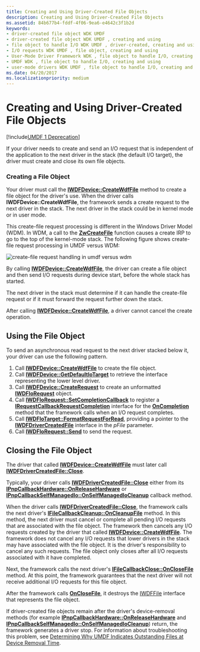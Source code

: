 ```yaml
---
title: Creating and Using Driver-Created File Objects
description: Creating and Using Driver-Created File Objects
ms.assetid: 84b677b4-fddf-4f06-9ea6-e4642c3f1b2d
keywords:
- driver-created file object WDK UMDF
- driver-created file object WDK UMDF , creating and using
- file object to handle I/O WDK UMDF , driver-created, creating and using
- I/O requests WDK UMDF , file object, creating and using
- User-Mode Driver Framework WDK , file object to handle I/O, creating and using
- UMDF WDK , file object to handle I/O, creating and using
- user-mode drivers WDK UMDF , file object to handle I/O, creating and using
ms.date: 04/20/2017
ms.localizationpriority: medium
---
```


# Creating and Using Driver-Created File Objects


[!include[UMDF 1 Deprecation](../includes/umdf-1-deprecation.md)]

If your driver needs to create and send an I/O request that is independent of the application to the next driver in the stack (the default I/O target), the driver must create and close its own file objects.

### Creating a File Object

Your driver must call the [**IWDFDevice::CreateWdfFile**](https://docs.microsoft.com/windows-hardware/drivers/ddi/wudfddi/nf-wudfddi-iwdfdevice-createwdffile) method to create a file object for the driver's use. When the driver calls **IWDFDevice::CreateWdfFile**, the framework sends a create request to the next driver in the stack. The next driver in the stack could be in kernel mode or in user mode.

This create-file request processing is different in the Windows Driver Model (WDM). In WDM, a call to the [**ZwCreateFile**](https://docs.microsoft.com/windows-hardware/drivers/ddi/ntifs/nf-ntifs-ntcreatefile) function causes a create IRP to go to the top of the kernel-mode stack. The following figure shows create-file request processing in UMDF versus WDM:

![create-file request handling in umdf versus wdm](images/drvrcrtfile.gif)

By calling [**IWDFDevice::CreateWdfFile**](https://docs.microsoft.com/windows-hardware/drivers/ddi/wudfddi/nf-wudfddi-iwdfdevice-createwdffile), the driver can create a file object and then send I/O requests during device start, before the whole stack has started.

The next driver in the stack must determine if it can handle the create-file request or if it must forward the request further down the stack.

After calling [**IWDFDevice::CreateWdfFile**](https://docs.microsoft.com/windows-hardware/drivers/ddi/wudfddi/nf-wudfddi-iwdfdevice-createwdffile), a driver cannot cancel the create operation.

## Using the File Object


To send an asynchronous read request to the next driver stacked below it, your driver can use the following pattern.

1.  Call [**IWDFDevice::CreateWdfFile**](https://docs.microsoft.com/windows-hardware/drivers/ddi/wudfddi/nf-wudfddi-iwdfdevice-createwdffile) to create the file object.
2.  Call [**IWDFDevice::GetDefaultIoTarget**](https://docs.microsoft.com/windows-hardware/drivers/ddi/wudfddi/nf-wudfddi-iwdfdevice-getdefaultiotarget) to retrieve the interface representing the lower level driver.
3.  Call [**IWDFDevice::CreateRequest**](https://docs.microsoft.com/windows-hardware/drivers/ddi/wudfddi/nf-wudfddi-iwdfdevice-createrequest) to create an unformatted [**IWDFIoRequest**](https://docs.microsoft.com/windows-hardware/drivers/ddi/wudfddi/nn-wudfddi-iwdfiorequest) object.
4.  Call [**IWDFIoRequest::SetCompletionCallback**](https://docs.microsoft.com/windows-hardware/drivers/ddi/wudfddi/nf-wudfddi-iwdfiorequest-setcompletioncallback) to register a [**IRequestCallbackRequestCompletion**](https://docs.microsoft.com/windows-hardware/drivers/ddi/wudfddi/nn-wudfddi-irequestcallbackrequestcompletion) interface for the [**OnCompletion**](https://docs.microsoft.com/windows-hardware/drivers/ddi/wudfddi/nf-wudfddi-irequestcallbackrequestcompletion-oncompletion) method that the framework calls when an I/O request completes.
5.  Call [**IWDFIoTarget::FormatRequestForRead**](https://docs.microsoft.com/windows-hardware/drivers/ddi/wudfddi/nf-wudfddi-iwdfiotarget-formatrequestforread), providing a pointer to the [**IWDFDriverCreatedFile**](https://docs.microsoft.com/windows-hardware/drivers/ddi/wudfddi/nn-wudfddi-iwdfdrivercreatedfile) interface in the *pFile* parameter.
6.  Call [**IWDFIoRequest::Send**](https://docs.microsoft.com/windows-hardware/drivers/ddi/wudfddi/nf-wudfddi-iwdfiorequest-send) to send the request.

## Closing the File Object


The driver that called [**IWDFDevice::CreateWdfFile**](https://docs.microsoft.com/windows-hardware/drivers/ddi/wudfddi/nf-wudfddi-iwdfdevice-createwdffile) must later call [**IWDFDriverCreatedFile::Close**](https://docs.microsoft.com/windows-hardware/drivers/ddi/wudfddi/nf-wudfddi-iwdfdrivercreatedfile-close).

Typically, your driver calls [**IWDFDriverCreatedFile::Close**](https://docs.microsoft.com/windows-hardware/drivers/ddi/wudfddi/nf-wudfddi-iwdfdrivercreatedfile-close) either from its [**IPnpCallbackHardware::OnReleaseHardware**](https://docs.microsoft.com/windows-hardware/drivers/ddi/wudfddi/nf-wudfddi-ipnpcallbackhardware-onreleasehardware) or [**IPnpCallbackSelfManagedIo::OnSelfManagedIoCleanup**](https://docs.microsoft.com/windows-hardware/drivers/ddi/wudfddi/nf-wudfddi-ipnpcallbackselfmanagedio-onselfmanagediocleanup) callback method.

When the driver calls [**IWDFDriverCreatedFile::Close**](https://docs.microsoft.com/windows-hardware/drivers/ddi/wudfddi/nf-wudfddi-iwdfdrivercreatedfile-close), the framework calls the next driver's [**IFileCallbackCleanup::OnCleanupFile**](https://docs.microsoft.com/windows-hardware/drivers/ddi/wudfddi/nf-wudfddi-ifilecallbackcleanup-oncleanupfile) method. In this method, the next driver must cancel or complete all pending I/O requests that are associated with the file object. The framework then cancels any I/O requests created by the driver that called [**IWDFDevice::CreateWdfFile**](https://docs.microsoft.com/windows-hardware/drivers/ddi/wudfddi/nf-wudfddi-iwdfdevice-createwdffile). The framework does not cancel any I/O requests that lower drivers in the stack may have associated with the file object. It is the driver's responsibility to cancel any such requests. The file object only closes after all I/O requests associated with it have completed.

Next, the framework calls the next driver's [**IFileCallbackClose::OnCloseFile**](https://docs.microsoft.com/windows-hardware/drivers/ddi/wudfddi/nf-wudfddi-ifilecallbackclose-onclosefile) method. At this point, the framework guarantees that the next driver will not receive additional I/O requests for this file object.

After the framework calls [**OnCloseFile**](https://docs.microsoft.com/windows-hardware/drivers/ddi/wudfddi/nf-wudfddi-ifilecallbackclose-onclosefile), it destroys the [IWDFFile](https://docs.microsoft.com/windows-hardware/drivers/ddi/wudfddi/nn-wudfddi-iwdffile) interface that represents the file object.

If driver-created file objects remain after the driver's device-removal methods (for example [**IPnpCallbackHardware::OnReleaseHardware**](https://docs.microsoft.com/windows-hardware/drivers/ddi/wudfddi/nf-wudfddi-ipnpcallbackhardware-onreleasehardware) and [**IPnpCallbackSelfManagedIo::OnSelfManagedIoCleanup**](https://docs.microsoft.com/windows-hardware/drivers/ddi/wudfddi/nf-wudfddi-ipnpcallbackselfmanagedio-onselfmanagediocleanup)) return, the framework generates a driver stop. For information about troubleshooting this problem, see [Determining Why UMDF Indicates Outstanding Files at Device Removal Time](determining-why-umdf-indicates-outstanding-files-at-device-removal-tim.md).

 

 





